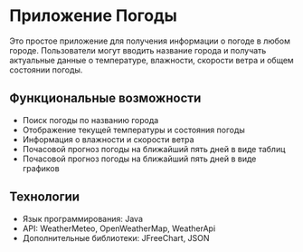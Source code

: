 # Приложение Погоды

Это простое приложение для получения информации о погоде в любом городе. Пользователи могут вводить название города и получать актуальные данные о температуре, влажности, скорости ветра и общем состоянии погоды.

## Функциональные возможности

- Поиск погоды по названию города
- Отображение текущей температуры и состояния погоды
- Информация о влажности и скорости ветра
- Почасовой прогноз погоды на ближайший пять дней в виде таблиц
- Почасовой прогноз погоды на ближайший пять дней в виде графиков

## Технологии

- Язык программирования: Java
- API: WeatherMeteo, OpenWeatherMap, WeatherApi
- Дополнительные библиотеки: JFreeChart, JSON
